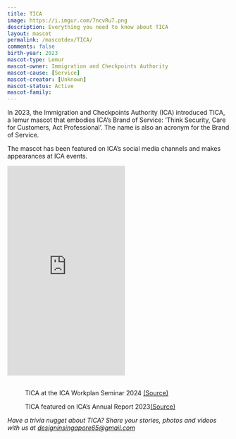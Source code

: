 ```yaml
---
title: TICA
image: https://i.imgur.com/7ncvRu7.png
description: Everything you need to know about TICA
layout: mascot
permalink: /mascotdex/TICA/
comments: false
birth-year: 2023
mascot-type: Lemur
mascot-owner: Immigration and Checkpoints Authority
mascot-cause: [Service]
mascot-creator: [Unknown]
mascot-status: Active
mascot-family: 
---
```


In 2023, the Immigration and Checkpoints Authority (ICA) introduced TICA, a lemur mascot that embodies ICA’s Brand of Service: ‘Think Security, Care for Customers, Act Professional’. The name is also an acronym for the Brand of Service.

The mascot has been featured on ICA’s social media channels and makes appearances at ICA events.

<div class="video-responsive"> 
<iframe src="https://www.facebook.com/plugins/video.php?height=476&href=https%3A%2F%2Fwww.facebook.com%2FImmigration.Checkpoints.Authority%2Fvideos%2F930834222194044%2F&show_text=false&width=267&t=0" width="267" height="476" style="border:none;overflow:hidden" scrolling="no" frameborder="0" allowfullscreen="true" allow="autoplay; clipboard-write; encrypted-media; picture-in-picture; web-share" allowFullScreen="true"></iframe></div>
<br>
<figure>
<img src="https://i.imgur.com/dXlGUco.jpg" alt="">
<figcaption>TICA at the ICA Workplan Seminar 2024 <a href="https://www.instagram.com/ica_singapore/p/C7DwDW3h3EM/?img_index=1 
" target="_blank">(Source)</a></figcaption>
</figure>

<figure>
<img src="https://i.imgur.com/Ps3FY92.png" alt="">
<figcaption>TICA featured on ICA’s Annual Report 2023<a href="https://www.ica.gov.sg/docs/default-source/ica/ica-annuals/ica-annual-2023.pdf?sfvrsn=6d374e88_2" target="_blank">(Source)</a></figcaption>
</figure>

<i>Have a trivia nugget about TICA? Share your stories, photos and videos with us at designinsingapore65@gmail.com</i>

